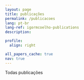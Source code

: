 ```yaml
---
layout: page
title: publicações
permalink: /publicacoes
lang: pt-br
lang-ref: igormcoelho-publications
description: 

profile:
  align: right

all_papers_cache: true
nav: true
---
```


Todas publicações


